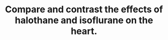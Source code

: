 ---
title: "Compare and contrast the effects of halothane and isoflurane on the heart."
entityType: SAQ
exam: PEX
college: ANZCA
year: 2000
sitting: A
question: 9
passRate: 65
EC_expectedDomains:
- "Effects on the heart refers to changes in heart rate, stroke volume and rhythm."
- "A good approach was to divide the effects into direct and indirect."
- "Changes in systemic or pulmonary vascular resistance were relevant to the question provided it was indicated that these would influence stroke volume."
- "Although halothane is not often used in adult anaesthesia practice, it provides a contrast with isoflurane, and is well covered in the standard texts."
- "Important points required for a pass answer were that cardiac output is better maintained with isoflurane (normocapnic ventilated patient) and heart rate is lower during halothane anaesthesia."
EC_extraCredit:
- "Good answers had detail of the probable mechanisms of the differences in vascular resistance changes, baroreceptor depression, SA and AV nodes and cardiac conduction, and myocardial depression."
- "Where standard texts and current literature are still conflicting or vague, such as the degree of direct myocardial depression at various concentrations of these agents, any plausible explanation of clinical observations was accepted."
- "Interactions with other drugs could also be included and most candidates compared the agents with reference to adrenaline-induced arrythmias."
- "Some even mentioned malignant hyperrexia, which is a valid interaction."
---